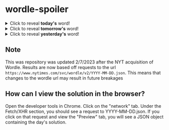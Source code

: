 # wordle-spoiler

<details>
  <summary>Click to reveal <b>today's</b> word!</summary>
  <br>
  <b> close </b>
</details>

<details>
  <summary>Click to reveal <b>tomorrow's</b> word!</summary>
  <br>
  <b> snare </b>
</details>

<details>
  <summary>Click to reveal <b>yesterday's</b> word!</summary>
  <br>
  <b> frank </b>
</details>

## Note
This was repository was updated 2/7/2023 after the NYT acquisition of Wordle. Results are now based off requests to the url `https://www.nytimes.com/svc/wordle/v2/YYYY-MM-DD.json`. This means that changes to the wordle url may result in future breakages

## How can I view the solution in the browser?
Open the developer tools in Chrome. Click on the "network" tab. Under the Fetch/XHR section, you should see a request to YYYY-MM-DD.json. If you click on that request and view the "Preview" tab, you will see a JSON object containing the day's solution.